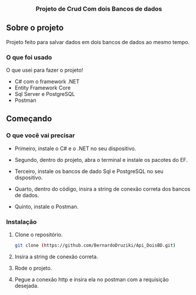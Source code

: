 
<h3 align="center">Projeto de Crud Com dois Bancos de dados</h3>

## Sobre o projeto
Projeto feito para salvar dados em dois bancos de dados ao mesmo tempo.


### O que foi usado

O que usei para fazer o projeto!

* C# com o framework .NET
* Entity Framework Core
* Sql Server e PostgreSQL
* Postman

## Começando

### O que você vai precisar

- Primeiro, instale o C# e o .NET no seu dispositivo.

- Segundo, dentro do projeto, abra o terminal e instale os pacotes do EF.

- Terceiro, instale os bancos de dado Sql e PostgreSQL no seu dispositivo.

- Quarto, dentro do código, insira a string de conexão correta dos bancos de dados.

- Quinto, instale o Postman.



### Instalação

1. Clone o repositório.

   ```sh
   git clone (https://github.com/BernardoDruziki/Api_DoisBD.git)
   ```
2.  Insira a string de conexão correta.
3.  Rode o projeto.
4.  Pegue a conexão http e insira ela no postman com a requisição desejada.

